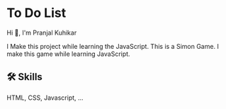 
# To Do List

Hi 👋, I'm Pranjal Kuhikar

I Make this project while learning the JavaScript. This is a Simon Game. I make this game while learning JavaScript. 
## 🛠 Skills
HTML, CSS, Javascript, ...

